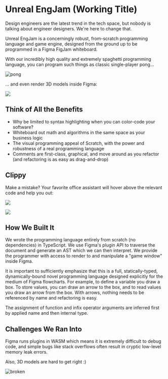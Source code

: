 # Unreal EngJam (Working Title)

Design engineers are the latest trend in the tech space, but nobody is talking about engineer designers. We're here to change that.

Unreal EngJam is a concerningly robust, from-scratch programming language and game engine, designed from the ground up to be programmed in a Figma FigJam whiteboard.

With our incredibly high quality and extremely spaghetti programming language, you can program such things as classic single-player pong...

![pong](https://doggo.ninja/UVqBOT.png)

... and even render 3D models inside Figma:

![](https://doggo.ninja/oKQhg6.png)

## Think of All the Benefits

- Why be limited to syntax highlighting when you can color-code your software?
- Whiteboard out math and algorithms in the same space as your business logic
- The visual programming appeal of Scratch, with the power and robustness of a real programming language
- Comments are first-class, graphical, and move around as you refactor (and refactoring is as easy as drag-and-drop)

## Clippy

Make a mistake? Your favorite office assistant will hover above the relevant code and help you out:

![](https://doggo.ninja/erw3KX.png)

![](https://doggo.ninja/fQMIww.png)

## How We Built It

We wrote the programming language entirely from scratch (no dependencies) in TypeScript. We use Figma's plugin API to traverse the document and generate an AST which we can then interpret. We provide the programmer with access to render to and manipulate a "game window" inside Figma.

It is important to sufficiently emphasize that this is a full, statically-typed, dynamically-bound novel programming language designed explicitly for the medium of Figma flowcharts. For example, to define a variable you draw a box. To store values, you can draw an arrow to the box, and to read values you draw an arrow from the box. With arrows, nothing needs to be referenced by name and refactoring is easy.

The assignment of function and infix operator arguments are inferred first by applied name and then internal type.

## Challenges We Ran Into

Figma runs plugins in WASM which means it is extremely difficult to debug code, and simple bugs like stack overflows often result in cryptic low-level memory leak errors.

Also, 3D models are hard to get right :)

![broken](https://doggo.ninja/JNqtBT.png)
